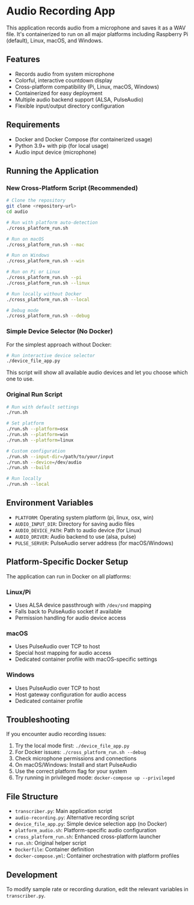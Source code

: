 # Audio Recording App

This application records audio from a microphone and saves it as a WAV file. It's containerized to run on all major platforms including Raspberry Pi (default), Linux, macOS, and Windows.

## Features

- Records audio from system microphone
- Colorful, interactive countdown display
- Cross-platform compatibility (Pi, Linux, macOS, Windows)
- Containerized for easy deployment
- Multiple audio backend support (ALSA, PulseAudio)
- Flexible input/output directory configuration

## Requirements

- Docker and Docker Compose (for containerized usage)
- Python 3.9+ with pip (for local usage)
- Audio input device (microphone)

## Running the Application

### New Cross-Platform Script (Recommended)

```bash
# Clone the repository
git clone <repository-url>
cd audio

# Run with platform auto-detection
./cross_platform_run.sh

# Run on macOS
./cross_platform_run.sh --mac

# Run on Windows
./cross_platform_run.sh --win

# Run on Pi or Linux
./cross_platform_run.sh --pi
./cross_platform_run.sh --linux

# Run locally without Docker
./cross_platform_run.sh --local

# Debug mode
./cross_platform_run.sh --debug
```

### Simple Device Selector (No Docker)

For the simplest approach without Docker:

```bash
# Run interactive device selector
./device_file_app.py
```

This script will show all available audio devices and let you choose which one to use.

### Original Run Script

```bash
# Run with default settings
./run.sh

# Set platform
./run.sh --platform=osx
./run.sh --platform=win
./run.sh --platform=linux

# Custom configuration
./run.sh --input-dir=/path/to/your/input
./run.sh --device=/dev/audio
./run.sh --build

# Run locally
./run.sh --local
```

## Environment Variables

- `PLATFORM`: Operating system platform (pi, linux, osx, win)
- `AUDIO_INPUT_DIR`: Directory for saving audio files
- `AUDIO_DEVICE_PATH`: Path to audio device (for Linux)
- `AUDIO_DRIVER`: Audio backend to use (alsa, pulse)
- `PULSE_SERVER`: PulseAudio server address (for macOS/Windows)

## Platform-Specific Docker Setup

The application can run in Docker on all platforms:

### Linux/Pi
- Uses ALSA device passthrough with `/dev/snd` mapping
- Falls back to PulseAudio socket if available
- Permission handling for audio device access

### macOS
- Uses PulseAudio over TCP to host
- Special host mapping for audio access
- Dedicated container profile with macOS-specific settings

### Windows
- Uses PulseAudio over TCP to host
- Host gateway configuration for audio access
- Dedicated container profile

## Troubleshooting

If you encounter audio recording issues:

1. Try the local mode first: `./device_file_app.py`
2. For Docker issues: `./cross_platform_run.sh --debug`
3. Check microphone permissions and connections
4. On macOS/Windows: Install and start PulseAudio
5. Use the correct platform flag for your system
6. Try running in privileged mode: `docker-compose up --privileged`

## File Structure

- `transcriber.py`: Main application script
- `audio-recording.py`: Alternative recording script
- `device_file_app.py`: Simple device selection app (no Docker)
- `platform_audio.sh`: Platform-specific audio configuration
- `cross_platform_run.sh`: Enhanced cross-platform launcher
- `run.sh`: Original helper script
- `Dockerfile`: Container definition
- `docker-compose.yml`: Container orchestration with platform profiles

## Development

To modify sample rate or recording duration, edit the relevant variables in `transcriber.py`.
